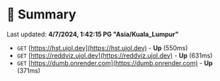 # 📖 Summary
Last updated: **4/7/2024, 1:42:15 PG "Asia/Kuala_Lumpur"**

- `GET` [https://hst.ujol.dev](https://hst.ujol.dev) - **Up** (550ms)
- `GET` [https://reddviz.ujol.dev](https://reddviz.ujol.dev) - **Up** (631ms)
- `GET` [https://dumb.onrender.com](https://dumb.onrender.com) - **Up** (371ms)
